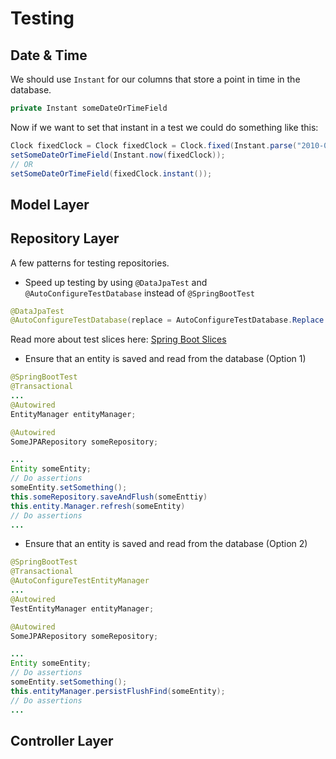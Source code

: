 # Testing

## Date & Time
We should use `Instant` for our columns that store a point in time in the database.

```java
private Instant someDateOrTimeField
```
Now if we want to set that instant in a test we could do something like this:
```java
Clock fixedClock = Clock fixedClock = Clock.fixed(Instant.parse("2010-01-01T00:00:00.00Z"),ZoneOffset.UTC);
setSomeDateOrTimeField(Instant.now(fixedClock));
// OR
setSomeDateOrTimeField(fixedClock.instant());
```

## Model Layer

## Repository Layer
A few patterns for testing repositories.

* Speed up testing by using `@DataJpaTest` and `@AutoConfigureTestDatabase` instead of `@SpringBootTest`

```java
@DataJpaTest
@AutoConfigureTestDatabase(replace = AutoConfigureTestDatabase.Replace.NONE)
```
Read more about test slices here: [Spring Boot Slices](https://docs.spring.io/spring-boot/docs/current/reference/html/boot-features-testing.html#boot-features-testing-spring-boot-applications-testing-autoconfigured-jpa-test)

* Ensure that an entity is saved and read from the database (Option 1)
```java
@SpringBootTest
@Transactional 
...
@Autowired
EntityManager entityManager;

@Autowired
SomeJPARepository someRepository;

...
Entity someEntity;
// Do assertions
someEntity.setSomething();
this.someRepository.saveAndFlush(someEnttiy)
this.entity.Manager.refresh(someEntity)
// Do assertions
...
```
* Ensure that an entity is saved and read from the database (Option 2)
```java
@SpringBootTest
@Transactional
@AutoConfigureTestEntityManager 
...
@Autowired
TestEntityManager entityManager;

@Autowired
SomeJPARepository someRepository;

...
Entity someEntity;
// Do assertions
someEntity.setSomething();
this.entityManager.persistFlushFind(someEntity);
// Do assertions
...
```

## Controller Layer